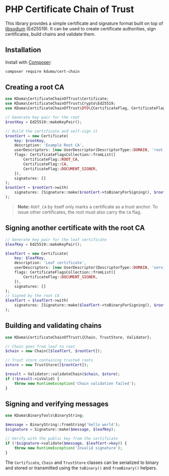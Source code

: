 # PHP Certificate Chain of Trust

This library provides a simple certificate and signature format built on top of [libsodium](https://www.php.net/manual/en/book.sodium.php) (Ed25519). It can be used to create certificate authorities, sign certificates, build chains and validate them.

## Installation

Install with [Composer](https://getcomposer.org/):

```bash
composer require kduma/cert-chain
```

## Creating a root CA

```php
use KDuma\CertificateChainOfTrust\Certificate;
use KDuma\CertificateChainOfTrust\Crypto\Ed25519;
use KDuma\CertificateChainOfTrust\DTO\{CertificateFlag, CertificateFlagsCollection, DescriptorType, Signature, UserDescriptor};

// Generate key pair for the root
$rootKey = Ed25519::makeKeyPair();

// Build the certificate and self-sign it
$rootCert = new Certificate(
    key: $rootKey,
    description: 'Example Root CA',
    userDescriptors: [new UserDescriptor(DescriptorType::DOMAIN, 'root.example')],
    flags: CertificateFlagsCollection::fromList([
        CertificateFlag::ROOT_CA,
        CertificateFlag::CA,
        CertificateFlag::DOCUMENT_SIGNER,
    ]),
    signatures: []
);
$rootCert = $rootCert->with(
    signatures: [Signature::make($rootCert->toBinaryForSigning(), $rootKey)]
);
```

> **Note:** `ROOT_CA` by itself only marks a certificate as a trust anchor. To issue other certificates, the root must also carry the `CA` flag.

## Signing another certificate with the root CA

```php
// Generate key pair for the leaf certificate
$leafKey = Ed25519::makeKeyPair();

$leafCert = new Certificate(
    key: $leafKey,
    description: 'Leaf certificate',
    userDescriptors: [new UserDescriptor(DescriptorType::DOMAIN, 'service.example')],
    flags: CertificateFlagsCollection::fromList([
        CertificateFlag::DOCUMENT_SIGNER,
    ]),
    signatures: []
);
// Signed by the root CA
$leafCert = $leafCert->with(
    signatures: [Signature::make($leafCert->toBinaryForSigning(), $rootKey)]
);
```

## Building and validating chains

```php
use KDuma\CertificateChainOfTrust\{Chain, TrustStore, Validator};

// Chain goes from leaf to root
$chain = new Chain([$leafCert, $rootCert]);

// Trust store containing trusted roots
$store = new TrustStore([$rootCert]);

$result = Validator::validateChain($chain, $store);
if (!$result->isValid) {
    throw new RuntimeException('Chain validation failed');
}
```

## Signing and verifying messages

```php
use KDuma\BinaryTools\BinaryString;

$message = BinaryString::fromString('hello world');
$signature = Signature::make($message, $leafKey);

// Verify with the public key from the certificate
if (!$signature->validate($message, $leafCert->key)) {
    throw new RuntimeException('Invalid signature');
}
```

The `Certificate`, `Chain` and `TrustStore` classes can be serialized to binary and stored or transmitted using the `toBinary()` and `fromBinary()` helpers.


